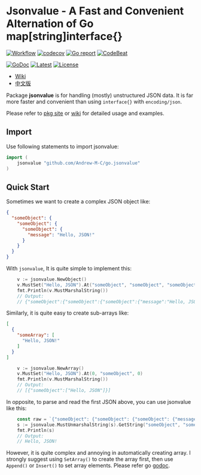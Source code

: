 # Jsonvalue - A Fast and Convenient Alternation of Go map[string]interface{}

[![Workflow](https://github.com/Andrew-M-C/go.jsonvalue/actions/workflows/go_test_general.yml/badge.svg?date=221104)](https://github.com/Andrew-M-C/go.jsonvalue/actions/workflows/go_test_general.yml)
[![codecov](https://codecov.io/gh/Andrew-M-C/go.jsonvalue/branch/dev/github_workflow/graph/badge.svg?token=REDI4YDLPR&date=221104)](https://codecov.io/gh/Andrew-M-C/go.jsonvalue)
[![Go report](https://goreportcard.com/badge/github.com/Andrew-M-C/go.jsonvalue?date=221104)](https://goreportcard.com/report/github.com/Andrew-M-C/go.jsonvalue)
[![CodeBeat](https://codebeat.co/badges/ecf87760-2987-48a7-a6dd-4d9fcad57256)](https://codebeat.co/projects/github-com-andrew-m-c-go-jsonvalue-master)

[![GoDoc](https://godoc.org/github.com/Andrew-M-C/go.jsonvalue?status.svg&date=221104)](https://pkg.go.dev/github.com/Andrew-M-C/go.jsonvalue@v1.3.6)
[![Latest](https://img.shields.io/badge/latest-v1.3.6-blue.svg?date=221104)](https://github.com/Andrew-M-C/go.jsonvalue/tree/v1.3.6)
[![License](https://img.shields.io/badge/license-BSD%203--Clause-blue.svg?date=221104)](https://opensource.org/licenses/BSD-3-Clause)

- [Wiki](./docs/en/README.md)
- [中文版](./docs/zh-cn/README.md)

Package **jsonvalue** is for handling (mostly) unstructured JSON data. It is far more faster and convenient than using `interface{}` with `encoding/json`.

Please refer to [pkg site](https://pkg.go.dev/github.com/Andrew-M-C/go.jsonvalue) or [wiki](./docs/en/README.md) for detailed usage and examples.

## Import

Use following statements to import jsonvalue:

```go
import (
	jsonvalue "github.com/Andrew-M-C/go.jsonvalue"
)
```

## Quick Start

Sometimes we want to create a complex JSON object like:

```json
{
  "someObject": {
    "someObject": {
      "someObject": {
        "message": "Hello, JSON!"
      }
    }
  }
}
```

With `jsonvalue`, It is quite simple to implement this:

```go
	v := jsonvalue.NewObject()
	v.MustSet("Hello, JSON").At("someObject", "someObject", "someObject", "message")
	fmt.Println(v.MustMarshalString())
	// Output:
	// {"someObject":{"someObject":{"someObject":{"message":"Hello, JSON!"}}}
```

Similarly, it is quite easy to create sub-arrays like:

```json
[
  {
    "someArray": [
      "Hello, JSON!"
    ]
  }
]
```

```go
	v := jsonvalue.NewArray()
	v.MustSet("Hello, JSON").At(0, "someObject", 0)
	fmt.Println(v.MustMarshalString())
	// Output:
	// [{"someObject":["Hello, JSON"]}]
```

In opposite, to parse and read the first JSON above, you can use jsonvalue like this:

```go
	const raw = `{"someObject": {"someObject": {"someObject": {"message": "Hello, JSON!"}}}}`
	s := jsonvalue.MustUnmarshalString(s).GetString("someObject", "someObject", "someObject", "message")
	fmt.Println(s)
	// Output:
	// Hello, JSON!
```

However, it is quite complex and annoying in automatically creating array. I strongly suggest using `SetArray()` to create the array first, then use `Append()` or `Insert()` to set array elements. Please refer go [godoc](https://godoc.org/github.com/Andrew-M-C/go.jsonvalue).
